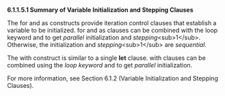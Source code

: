 **6.1.1.5.1 Summary of Variable Initialization and Stepping Clauses** 

The for and as constructs provide iteration control clauses that establish a variable to be initialized. for and as clauses can be combined with the loop keyword and to get *parallel* initialization and *stepping*\<sub\>1\</sub\>. Otherwise, the initialization and *stepping*\<sub\>1\</sub\> are *sequential*. 

The with construct is similar to a single **let** clause. with clauses can be combined using the *loop keyword* and to get *parallel* initialization. 

For more information, see Section 6.1.2 (Variable Initialization and Stepping Clauses).

 